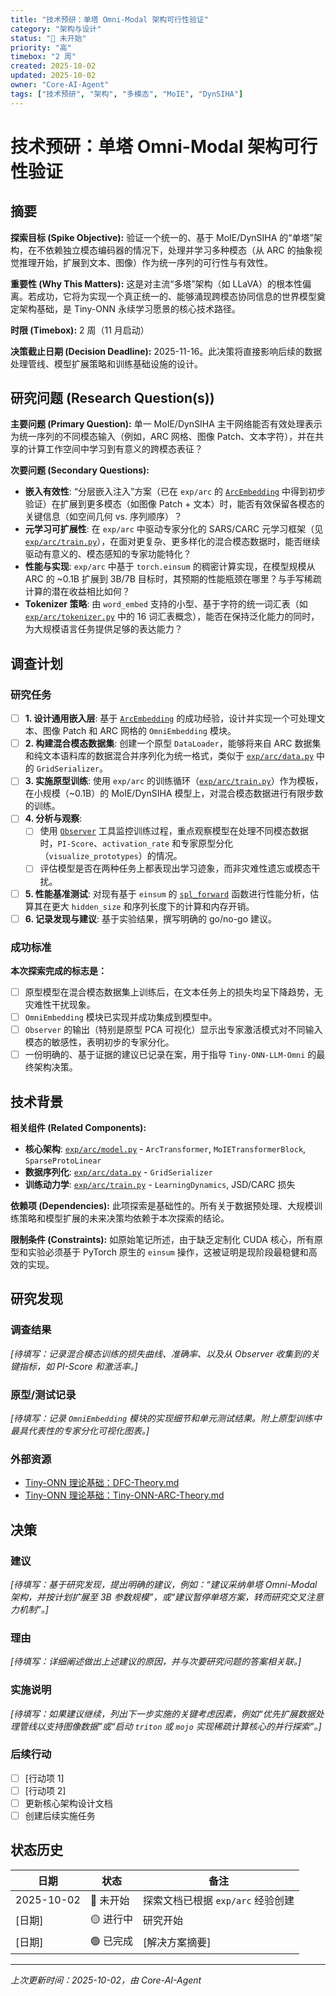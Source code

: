 ```yaml
---
title: "技术预研：单塔 Omni-Modal 架构可行性验证"
category: "架构与设计"
status: "🔴 未开始"
priority: "高"
timebox: "2 周"
created: 2025-10-02
updated: 2025-10-02
owner: "Core-AI-Agent"
tags: ["技术预研", "架构", "多模态", "MoIE", "DynSIHA"]
---
```


# 技术预研：单塔 Omni-Modal 架构可行性验证

## 摘要

**探索目标 (Spike Objective):** 验证一个统一的、基于 MoIE/DynSIHA 的“单塔”架构，在不依赖独立模态编码器的情况下，处理并学习多种模态（从 ARC 的抽象视觉推理开始，扩展到文本、图像）作为统一序列的可行性与有效性。

**重要性 (Why This Matters):** 这是对主流“多塔”架构（如 LLaVA）的根本性偏离。若成功，它将为实现一个真正统一的、能够涌现跨模态协同信息的世界模型奠定架构基础，是 Tiny-ONN 永续学习愿景的核心技术路径。

**时限 (Timebox):** 2 周（11 月启动）

**决策截止日期 (Decision Deadline):** 2025-11-16。此决策将直接影响后续的数据处理管线、模型扩展策略和训练基础设施的设计。

## 研究问题 (Research Question(s))

**主要问题 (Primary Question):** 单一 MoIE/DynSIHA 主干网络能否有效处理表示为统一序列的不同模态输入（例如，ARC 网格、图像 Patch、文本字符），并在共享的计算工作空间中学习到有意义的跨模态表征？

**次要问题 (Secondary Questions):**

- **嵌入有效性**: “分层嵌入注入”方案（已在 `exp/arc` 的 [`ArcEmbedding`](exp/arc/model.py:258) 中得到初步验证）在扩展到更多模态（如图像 Patch + 文本）时，能否有效保留各模态的关键信息（如空间几何 vs. 序列顺序）？
- **元学习可扩展性**: 在 `exp/arc` 中驱动专家分化的 SARS/CARC 元学习框架（见 [`exp/arc/train.py`](exp/arc/train.py:58)），在面对更复杂、更多样化的混合模态数据时，能否继续驱动有意义的、模态感知的专家功能特化？
- **性能与实现**: `exp/arc` 中基于 `torch.einsum` 的稠密计算实现，在模型规模从 ARC 的 ~0.1B 扩展到 3B/7B 目标时，其预期的性能瓶颈在哪里？与手写稀疏计算的潜在收益相比如何？
- **Tokenizer 策略**: 由 `word_embed` 支持的小型、基于字符的统一词汇表（如 [`exp/arc/tokenizer.py`](exp/arc/tokenizer.py:4) 中的 16 词汇表概念），能否在保持泛化能力的同时，为大规模语言任务提供足够的表达能力？

## 调查计划

### 研究任务

- [ ] **1. 设计通用嵌入层**: 基于 [`ArcEmbedding`](exp/arc/model.py:258) 的成功经验，设计并实现一个可处理文本、图像 Patch 和 ARC 网格的 `OmniEmbedding` 模块。
- [ ] **2. 构建混合模态数据集**: 创建一个原型 `DataLoader`，能够将来自 ARC 数据集和纯文本语料库的数据混合并序列化为统一格式，类似于 [`exp/arc/data.py`](exp/arc/data.py:12) 中的 `GridSerializer`。
- [ ] **3. 实施原型训练**: 使用 `exp/arc` 的训练循环（[`exp/arc/train.py`](exp/arc/train.py:153)）作为模板，在小规模（~0.1B）的 MoIE/DynSIHA 模型上，对混合模态数据进行有限步数的训练。
- [ ] **4. 分析与观察**:
  - [ ] 使用 [`Observer`](exp/arc/observer.py:20) 工具监控训练过程，重点观察模型在处理不同模态数据时，`PI-Score`、`activation_rate` 和专家原型分化（`visualize_prototypes`）的情况。
  - [ ] 评估模型是否在两种任务上都表现出学习迹象，而非灾难性遗忘或模态干扰。
- [ ] **5. 性能基准测试**: 对现有基于 `einsum` 的 [`spl_forward`](exp/arc/model.py:39) 函数进行性能分析，估算其在更大 `hidden_size` 和序列长度下的计算和内存开销。
- [ ] **6. 记录发现与建议**: 基于实验结果，撰写明确的 go/no-go 建议。

### 成功标准

**本次探索完成的标志是：**

- [ ] 原型模型在混合模态数据集上训练后，在文本任务上的损失均呈下降趋势，无灾难性干扰现象。
- [ ] `OmniEmbedding` 模块已实现并成功集成到模型中。
- [ ] `Observer` 的输出（特别是原型 PCA 可视化）显示出专家激活模式对不同输入模态的敏感性，表明初步的专家分化。
- [ ] 一份明确的、基于证据的建议已记录在案，用于指导 `Tiny-ONN-LLM-Omni` 的最终架构决策。

## 技术背景

**相关组件 (Related Components):**

- **核心架构**: [`exp/arc/model.py`](exp/arc/model.py:1) - `ArcTransformer`, `MoIETransformerBlock`, `SparseProtoLinear`
- **数据序列化**: [`exp/arc/data.py`](exp/arc/data.py:1) - `GridSerializer`
- **训练动力学**: [`exp/arc/train.py`](exp/arc/train.py:1) - `LearningDynamics`, JSD/CARC 损失

**依赖项 (Dependencies):** 此项探索是基础性的。所有关于数据预处理、大规模训练策略和模型扩展的未来决策均依赖于本次探索的结论。

**限制条件 (Constraints):** 如原始笔记所述，由于缺乏定制化 CUDA 核心，所有原型和实验必须基于 PyTorch 原生的 `einsum` 操作，这被证明是现阶段最稳健和高效的实现。

## 研究发现

### 调查结果

_[待填写：记录混合模态训练的损失曲线、准确率、以及从 Observer 收集到的关键指标，如 PI-Score 和激活率。]_

### 原型/测试记录

_[待填写：记录 `OmniEmbedding` 模块的实现细节和单元测试结果。附上原型训练中最具代表性的专家分化可视化图表。]_

### 外部资源

- [Tiny-ONN 理论基础：DFC-Theory.md](file://e:\Dev\Chain\Tiny-ONN.roo\rules\DFC-Theory.md)
- [Tiny-ONN 理论基础：Tiny-ONN-ARC-Theory.md](file://e:\Dev\Chain\Tiny-ONN.roo\rules\Tiny-ONN-ARC-Theory.md)

## 决策

### 建议

_[待填写：基于研究发现，提出明确的建议，例如：“建议采纳单塔 Omni-Modal 架构，并按计划扩展至 3B 参数规模”，或“建议暂停单塔方案，转而研究交叉注意力机制”。]_

### 理由

_[待填写：详细阐述做出上述建议的原因，并与次要研究问题的答案相关联。]_

### 实施说明

_[待填写：如果建议继续，列出下一步实施的关键考虑因素，例如“优先扩展数据处理管线以支持图像数据”或“启动 `triton` 或 `mojo` 实现稀疏计算核心的并行探索”。]_

### 后续行动

- [ ] [行动项 1]
- [ ] [行动项 2]
- [ ] 更新核心架构设计文档
- [ ] 创建后续实施任务

## 状态历史

| 日期       | 状态      | 备注                              |
| ---------- | --------- | --------------------------------- |
| 2025-10-02 | 🔴 未开始 | 探索文档已根据 `exp/arc` 经验创建 |
| [日期]     | 🟡 进行中 | 研究开始                          |
| [日期]     | 🟢 已完成 | [解决方案摘要]                    |

---

_上次更新时间：2025-10-02，由 Core-AI-Agent_
